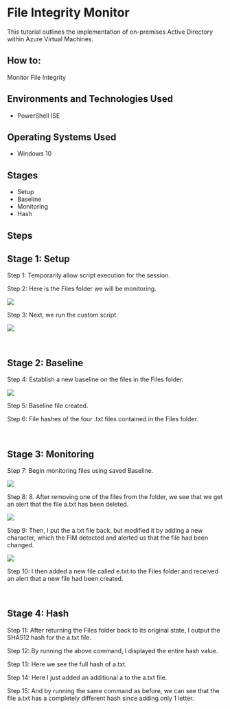 
<h1>File Integrity Monitor</h1>
This tutorial outlines the implementation of on-premises Active Directory within Azure Virtual Machines.<br />


<h2>How to:</h2>
Monitor File Integrity


<h2>Environments and Technologies Used</h2>

- PowerShell ISE

<h2>Operating Systems Used </h2>

- Windows 10

<h2>Stages</h2>

- Setup
- Baseline
- Monitoring
- Hash

<h2>Steps</h2>


<p>
<h2>Stage 1: Setup</h2>

Step 1: Temporarily allow script execution for the session.

Step 2: Here is the Files folder we will be monitoring.

![](media/STEP%202%20-%20DC%20NIC.png)

Step 3: Next, we run the custom script.

![](media/STEP%203%20-%20ENABLE%20ICMP.png)

</p>
<br />


<p>
<h2>Stage 2: Baseline</h2>

Step 4: Establish a new baseline on the files in the Files folder.

![](media/STEP%204%20-%20ADDS.png)

Step 5: Baseline file created. 

Step 6: File hashes of the four .txt files contained in the Files folder.

</p>
<br />


<p>
<h2>Stage 3: Monitoring</h2>

Step 7: Begin monitoring files using saved Baseline.

![](media/STEP%207%20-%20OU.png)

Step 8: 8. After removing one of the files from the folder, we see that we get an alert that the file a.txt has been deleted.

![](media/STEP%208%20-%20DOMAIN%20ADMINS.png)

Step 9: Then, I put the a.txt file back, but modified it by adding a new character, which the FIM detected and alerted us that the file had been changed.

![](media/STEP%209%20-%20DNS.png)

Step 10: I then added a new file called e.txt to the Files folder and received an alert that a new file had been created.

</p>
<br />

<p>
<h2>Stage 4: Hash</h2>

Step 11: After returning the Files folder back to its original state, I output the SHA512 hash for the a.txt file.

Step 12: By running the above command, I displayed the entire hash value.

Step 13: Here we see the full hash of a.txt.

Step 14: Here I just added an additional a to the a.txt file.

Step 15: And by running the same command as before, we can see that the file a.txt has a completely different hash since adding only 1 letter.

</p>
<br />
